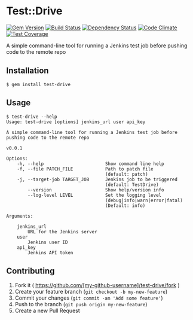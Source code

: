 # Test::Drive

[![Gem Version](http://img.shields.io/gem/v/test-drive.svg)][gem]
[![Build Status](http://img.shields.io/travis/amplify-education/test-drive.svg)][travis]
[![Dependency Status](http://img.shields.io/gemnasium/amplify-education/test-drive.svg)][gemnasium]
[![Code Climate](http://img.shields.io/codeclimate/github/amplify-education/test-drive/badges/gpa.svg)][codeclimate]
[![Test Coverage](https://codeclimate.com/github/amplify-education/test-drive/badges/coverage.svg)][testcoverage]

[gem]: https://rubygems.org/gems/test-drive
[travis]: http://travis-ci.org/amplify-education/test-drive
[gemnasium]: https://gemnasium.com/amplify-education/test-drive
[codeclimate]: https://codeclimate.com/github/amplify-education/test-drive
[testcoverage]: https://codeclimate.com/github/amplify-education/test-drive

A simple command-line tool for running a Jenkins test job before pushing code to the remote repo

## Installation

    $ gem install test-drive

## Usage

    $ test-drive --help
    Usage: test-drive [options] jenkins_url user api_key
    
    A simple command-line tool for running a Jenkins test job before pushing code to the remote repo
    
    v0.0.1
    
    Options:
        -h, --help                       Show command line help
        -f, --file PATCH_FILE            Path to patch file
                                         (default: patch)
        -j, --target-job TARGET_JOB      Jenkins job to be triggered
                                         (default: TestDrive)
            --version                    Show help/version info
            --log-level LEVEL            Set the logging level
                                         (debug|info|warn|error|fatal)
                                         (Default: info)
    
    Arguments:
    
        jenkins_url
            URL for the Jenkins server
        user
            Jenkins user ID
        api_key
            Jenkins API token

## Contributing

1. Fork it ( https://github.com/[my-github-username]/test-drive/fork )
2. Create your feature branch (`git checkout -b my-new-feature`)
3. Commit your changes (`git commit -am 'Add some feature'`)
4. Push to the branch (`git push origin my-new-feature`)
5. Create a new Pull Request
